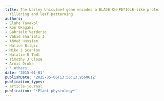 ```yaml
---
title: The barley Uniculme4 gene encodes a BLADE-ON-PETIOLE-like protein that controls
  tillering and leaf patterning
authors:
- Elahe Tavakol
- Ron Okagaki
- Gabriele Verderio
- Vahid Shariati J
- Ahmed Hussien
- Hatice Bilgic
- Mike J Scanlon
- Natalie R Todt
- Timothy J Close
- Arnis Druka
- ' others'
date: '2015-01-01'
publishDate: '2025-05-06T13:56:13.956061Z'
publication_types:
- article-journal
publication: '*Plant physiology*'
---
```

